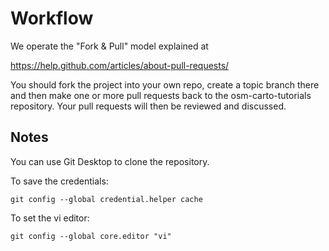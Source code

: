 # Workflow

We operate the "Fork & Pull" model explained at

https://help.github.com/articles/about-pull-requests/

You should fork the project into your own repo, create a topic branch there and then make one or more pull requests back to the osm-carto-tutorials repository. Your pull requests will then be reviewed and discussed.

## Notes

You can use Git Desktop to clone the repository.

To save the credentials:

    git config --global credential.helper cache

To set the vi editor:

    git config --global core.editor "vi"
